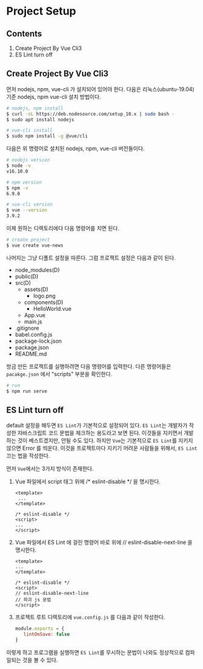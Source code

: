 Project Setup
================

Contents
-------------

1. Create Project By Vue Cli3 
2. ES Lint turn off

Create Project By Vue Cli3
-------------

먼저 nodejs, npm, vue-cli 가 설치되어 있어야 한다. 다음은 리눅스(ubuntu-19.04) 기준 nodejs, npm vue-cli 설치 방법이다.

```bash
# nodejs, npm install
$ curl -sL https://deb.nodesource.com/setup_10.x | sudo bash -
$ sudo apt install nodejs

# vue-cli install 
$ sudo npm install -g @vue/cli
```

다음은 위 명령어로 설치된 nodejs, npm, vue-cli 버전들이다.

```bash
# nodejs version
$ node -v
v16.10.0

# npm version
$ npm -v
6.9.0

# vue-cli version
$ vue --version
3.9.2
``` 

이제 원하는 디렉토리에다 다음 명령어를 치면 된다.

```bash
# create project
$ vue create vue-news
```

나머지는 그냥 디폴트 설정을 따른다. 그럼 프로젝트 설정은 다음과 같이 된다.

- node_modules(D)
- public(D)
- src(D)
    - assets(D)
        - logo.png
    - components(D)
        - HelloWorld.vue
    - App.vue
    - main.js
- .gitignore
- babel.config.js
- package-lock.json
- package.json
- README.md

방금 만든 프로젝트를 실행하려면 다음 명령어를 입력한다. 다른 명령어들은 `pacakge.json` 에서 "scripts" 부분을 확인한다.

```bash
# run
$ npm run serve
```

ES Lint turn off
-------------

default 설정을 해두면 `ES Lint`가 기본적으로 설정되어 있다. `ES Lint`는 개발자가 작성한 자바스크립트 코드 문법을 체크하는 용도라고 보면 된다. 이것들을 지키면서 개발하는 것이 베스트겠지만, 안될 수도 있다. 하지만 `Vue`는 기본적으로 `ES Lint`를 지키지 않으면 Error 를 띄운다. 
이것을 프로젝트마다 지키기 어려운 사람들을 위해서, `ES Lint` 끄는 법을 작성한다.

먼저 `Vue`에서는 3가지 방식이 존재한다.

1. Vue 파일에서 script 태그 위에 /* eslint-disable */ 을 명시한다.
   ```vue
   <template>
    ...
   </template>
   
   /* eslint-disable */
   <script>
   ...
   </script>
   ```
2. Vue 파일에서 ES Lint 에 걸린 명령어 바로 위에 // eslint-disable-next-line 을 명시한다.
    ```vue
   <template>
    ...
   </template>
   
   /* eslint-disable */
   <script>
   // eslint-disable-next-line
   // 파괴 js 문법
   </script>
   ```  
   
3. 프로젝트 루트 디렉토리에 `vue.config.js` 를 다음과 같이 작성한다.
    ```js
    module.exports = {
       lintOnSave: false
    }
    ```
   
이렇게 하고 프로그램을 실행하면 `ES Lint`를 무시하는 문법이 나와도 정상적으로 컴파일되는 것을 볼 수 있다. 